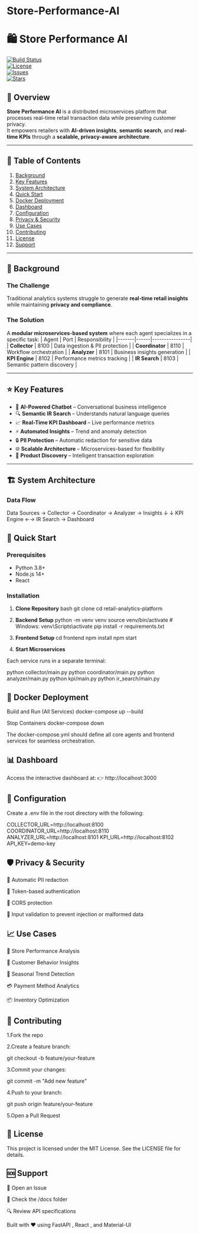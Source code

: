 # Store-Performance-AI

# 🛍️ Store Performance AI  
[![Build Status](https://img.shields.io/github/actions/workflow/status/HImaya24/Store-Performance-AI/ci.yml?branch=main)](https://github.com/HImaya24/Store-Performance-AI/actions)  
[![License](https://img.shields.io/github/license/HImaya24/Store-Performance-AI.svg)](LICENSE)  
[![Issues](https://img.shields.io/github/issues/HImaya24/Store-Performance-AI.svg)](https://github.com/HImaya24/Store-Performance-AI/issues)  
[![Stars](https://img.shields.io/github/stars/HImaya24/Store-Performance-AI.svg)](https://github.com/HImaya24/Store-Performance-AI/stargazers)

## 🎯 Overview
**Store Performance AI** is a distributed microservices platform that processes real-time retail transaction data while preserving customer privacy.  
It empowers retailers with **AI-driven insights**, **semantic search**, and **real-time KPIs** through a **scalable, privacy-aware architecture**.

---

## 📘 Table of Contents
1. [Background](#-background)  
2. [Key Features](#-key-features)  
3. [System Architecture](#-system-architecture)  
4. [Quick Start](#-quick-start)  
5. [Docker Deployment](#-docker-deployment)  
6. [Dashboard](#-dashboard)  
7. [Configuration](#-configuration)  
8. [Privacy & Security](#-privacy--security)  
9. [Use Cases](#-use-cases)  
10. [Contributing](#-contributing)  
11. [License](#-license)  
12. [Support](#-support)

---

## 🧩 Background
### The Challenge  
Traditional analytics systems struggle to generate **real-time retail insights** while maintaining **privacy and compliance**.

### The Solution  
A **modular microservices-based system** where each agent specializes in a specific task:
| Agent | Port | Responsibility |
|-------|------|----------------|
| **Collector** | 8100 | Data ingestion & PII protection |
| **Coordinator** | 8110 | Workflow orchestration |
| **Analyzer** | 8101 | Business insights generation |
| **KPI Engine** | 8102 | Performance metrics tracking |
| **IR Search** | 8103 | Semantic pattern discovery |

---

## ⭐ Key Features
- 🧠 **AI-Powered Chatbot** – Conversational business intelligence  
- 🔍 **Semantic IR Search** – Understands natural language queries  
- 📈 **Real-Time KPI Dashboard** – Live performance metrics  
- ⚡ **Automated Insights** – Trend and anomaly detection  
- 🔒 **PII Protection** – Automatic redaction for sensitive data  
- 🌐 **Scalable Architecture** – Microservices-based for flexibility  
- 🛒 **Product Discovery** – Intelligent transaction exploration  

---

## 🏗️ System Architecture

### Data Flow
Data Sources → Collector → Coordinator → Analyzer → Insights
↓ ↓
KPI Engine ←→ IR Search → Dashboard


## 🚀 Quick Start

### Prerequisites
- Python 3.8+
- Node.js 14+
- React

### Installation
1. **Clone Repository**
bash
git clone <repository-url>
cd retail-analytics-platform

2. **Backend Setup**
python -m venv venv
source venv/bin/activate  # Windows: venv\Scripts\activate
pip install -r requirements.txt

3. **Frontend Setup**
cd frontend
npm install
npm start

4. **Start Microservices**

Each service runs in a separate terminal:

python collector/main.py
python coordinator/main.py
python analyzer/main.py
python kpi/main.py
python ir_search/main.py

## 🐳 Docker Deployment
Build and Run (All Services)
docker-compose up --build

Stop Containers
docker-compose down


The docker-compose.yml should define all core agents and frontend services for seamless orchestration.

## 📊 Dashboard

Access the interactive dashboard at:
👉 http://localhost:3000

## 🔧 Configuration

Create a .env file in the root directory with the following:

COLLECTOR_URL=http://localhost:8100
COORDINATOR_URL=http://localhost:8110
ANALYZER_URL=http://localhost:8101
KPI_URL=http://localhost:8102
API_KEY=demo-key

## 🛡️ Privacy & Security

🧹 Automatic PII redaction

🔑 Token-based authentication

🧩 CORS protection

🧱 Input validation to prevent injection or malformed data

## 📈 Use Cases

🏬 Store Performance Analysis

👥 Customer Behavior Insights

📆 Seasonal Trend Detection

💳 Payment Method Analytics

📦 Inventory Optimization

## 🤝 Contributing

1.Fork the repo

2.Create a feature branch:

git checkout -b feature/your-feature


3.Commit your changes:

git commit -m "Add new feature"


4.Push to your branch:

git push origin feature/your-feature


5.Open a Pull Request

## 📄 License

This project is licensed under the MIT License.
See the LICENSE
 file for details.

## 🆘 Support

💬 Open an Issue

📘 Check the /docs folder

🔍 Review API specifications

Built with ❤️ using FastAPI
, React
, and Material-UI
